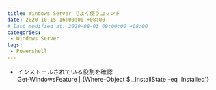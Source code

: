 ```yaml
---
title: Windows Server でよく使うコマンド
date: 2020-10-15 16:00:00 +08:00
# last_modified_at: 2020-08-03 09:00:00 +08:00
categories: 
 - Windows Server
tags:
 - Powershell
---
```


+ インストールされている役割を確認  
Get-WindowsFeature | {Where-Object $._InstallState -eq 'Installed'}


